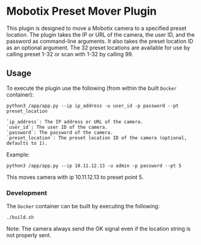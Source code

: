 # Mobotix Preset Mover Plugin

This plugin is designed to move a Mobotix camera to a specified preset location. The plugin takes the IP or URL of the camera, the user ID, and the password as command-line arguments. It also takes the preset location ID as an optional argument.
The 32 preset locations are available for use by calling preset 1-32 or scan with 1-32 by calling 99.


## Usage

To execute the plugin use the following (from within the built `Docker` container):

```
python3 /app/app.py --ip ip_address -u user_id -p password --pt preset_location
```


    `ip_address`: The IP address or URL of the camera.
    `user_id`: The user ID of the camera.
    `password`: The password of the camera.
    `preset_location`: The preset location ID of the camera (optional, defaults to 1).


Example:

```
python3 /app/app.py --ip 10.11.12.13 -u admin -p password --pt 5
```

This moves camera with ip 10.11.12.13 to preset point 5.

### Development

The `Docker` container can be built by executing the following:

```
./build.sh
```

Note: The camera always send the OK signal even if the location string is not properly sent.
